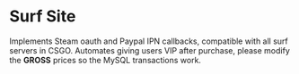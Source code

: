 # Surf Site
 
Implements Steam oauth and Paypal IPN callbacks, compatible with all surf servers in CSGO. Automates giving users VIP after purchase, please modify the **GROSS** prices so the MySQL transactions work.
